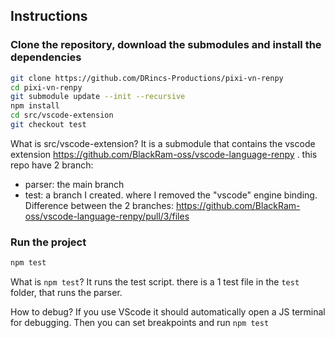 
## Instructions

### Clone the repository, download the submodules and install the dependencies

```bash
git clone https://github.com/DRincs-Productions/pixi-vn-renpy
cd pixi-vn-renpy
git submodule update --init --recursive
npm install
cd src/vscode-extension
git checkout test
```

What is src/vscode-extension? It is a submodule that contains the vscode extension https://github.com/BlackRam-oss/vscode-language-renpy . this repo have 2 branch:

* parser: the main branch
* test: a branch I created. where I removed the "vscode" engine binding. Difference between the 2 branches: https://github.com/BlackRam-oss/vscode-language-renpy/pull/3/files

### Run the project

```bash
npm test
```

What is `npm test`? It runs the test script. there is a 1 test file in the `test` folder, that runs the parser.

How to debug? If you use VScode it should automatically open a JS terminal for debugging. Then you can set breakpoints and run `npm test`
